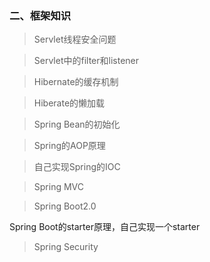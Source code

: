 ### 二、框架知识

> Servlet线程安全问题

> Servlet中的filter和listener

> Hibernate的缓存机制

> Hiberate的懒加载

> Spring Bean的初始化

> Spring的AOP原理

> 自己实现Spring的IOC

> Spring MVC

> Spring Boot2.0

Spring Boot的starter原理，自己实现一个starter

> Spring Security